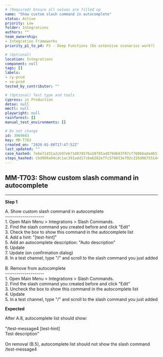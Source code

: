 ```yaml
---
# (Required) Ensure all values are filled up
name: "Show custom slash command in autocomplete"
status: Active
priority: Low
folder: Integrations
authors: ""
team_ownership: 
- Integration Frameworks
priority_p1_to_p4: P3 - Deep Functions (Do extensive scenarios work?)

# (Optional)
location: Integrations
component: null
tags: []
labels: 
- cy-prod
- se-prod
tested_by_contributor: ""

# (Optional) Test type and tools
cypress: in Production
detox: null
mmctl: null
playwright: null
rainforest: []
manual_test_environments: []

# Do not change
id: 3969603
key: MM-T703
created_on: "2020-01-08T17:47:52Z"
last_updated: ""
case_hashed: 7e6e71d31a2cb97eb71d874576a10f85ad879db83f07cf76066ada4651eff9443d7597eaa2873b50ca1e4e01342914e4
steps_hashed: cbd909a94cdc1ac391add17c6e6262effc576033e792c225d8675514c5e765c569602bedb6d7f128c7a0b62c2440c6f7
---
```


<!-- (Auto-generated) Based on frontmatter's "key" and "name" -->

## MM-T703: Show custom slash command in autocomplete

---

**Step 1**

A. Show custom slash command in autocomplete\
\--------------------\
1\. Open Main Menu > Integrations > Slash Commands.\
2\. Find the slash command you created before and click "Edit"\
3\. Check the box to show this command in the autocomplete list\
4\. Add a hint: "\[test-hint]"\
5\. Add an autocomplete description: "Auto description"\
6\. Update\
7\. Update (on confirmation dialog)\
8\. In a test channel, type "/" and scroll to the slash command you just added\
\
B. Remove from autocomplete\
\--------------------\
1\. Open Main Menu > Integrations > Slash Commands.\
2\. Find the slash command you created before and click "Edit"\
3\. Uncheck the box to show this command in the autocomplete list\
4\. Update\
5\. In a test channel, type "/" and scroll to the slash command you just added

**Expected**

After A.8, autocomplete list should show:\
\
"/test-message4 \[test-hint]\
Test description"\
\
On removal (B.5), autocomplete list should not show the slash command /test-message4
